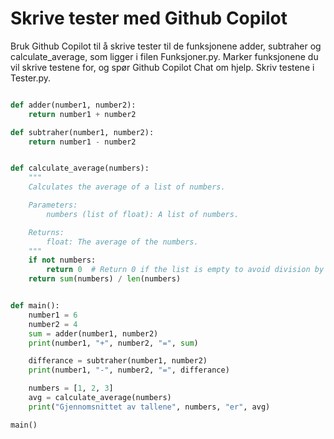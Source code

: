 # Skrive tester med Github Copilot

Bruk Github Copilot til å skrive tester til de funksjonene adder, subtraher og calculate_average, som ligger i filen Funksjoner.py. Marker funksjonene du vil skrive testene for, og spør Github Copilot Chat om hjelp. Skriv testene i Tester.py.

```python

def adder(number1, number2):
    return number1 + number2

def subtraher(number1, number2):
    return number1 - number2


def calculate_average(numbers):
    """
    Calculates the average of a list of numbers.

    Parameters:
        numbers (list of float): A list of numbers.

    Returns:
        float: The average of the numbers.
    """
    if not numbers:
        return 0  # Return 0 if the list is empty to avoid division by zero
    return sum(numbers) / len(numbers)


def main():
    number1 = 6
    number2 = 4
    sum = adder(number1, number2)
    print(number1, "+", number2, "=", sum)

    differance = subtraher(number1, number2)
    print(number1, "-", number2, "=", differance)

    numbers = [1, 2, 3]
    avg = calculate_average(numbers)
    print("Gjennomsnittet av tallene", numbers, "er", avg)

main()
```

